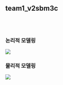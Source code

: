 <h2>team1_v2sbm3c</h2>
<br><br>
<h3>논리적 모델링</h3>
<img src='https://github.com/mj123123123/team1_v2sbm3c/assets/65598435/5036b95e-f3ec-4c69-9c5d-2b07a022b4df'>
<br>
<h3>물리적 모델링</h3>
<img src='https://github.com/mj123123123/team1_v2sbm3c/assets/65598435/4d0500ac-e4e2-49ff-b52a-dbb9d9c74e75'>
